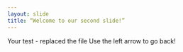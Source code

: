 ```yaml
---
layout: slide
title: “Welcome to our second slide!”
---
```

Your test - replaced the file
Use the left arrow to go back!
